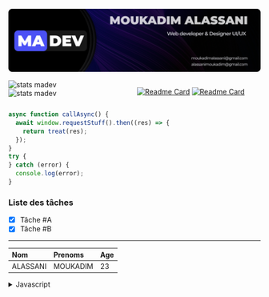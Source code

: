 ![cover](./assets/cover2.png)

<div style="width:100%; display:flex; gap:10px;">
<div style=" width:50%">
<img style="min-width:100%;" alt="stats madev" src="https://github-readme-stats.vercel.app/api?username=madevgit&show_icons=true&theme=transparent&hide_border=true&text_color=faf9f9&icon_color=4B51F6&title_color=4B51F6&bg_color=45,000000,000000,4B51F6&border_radius=14&count_private=true&custom_title=MADEV-STATS&ring_color=faf9f9" >
<img style="min-width:100%;" alt="stats madev" src="https://github-readme-stats.vercel.app/api/top-langs?username=madevgit&show_icons=true&theme=transparent&hide_border=true&text_color=faf9f9&icon_color=4B51F6&title_color=4B51F6&bg_color=45,000000,000000,4B51F6&border_radius=14&count_private=true&custom_title=MADEV-LANGUAGES&ring_color=faf9f9">
</div>
<div style=" width:50%">

[![Readme Card](https://github-readme-stats.vercel.app/api/pin/?username=madevgit&repo=qosic&show_icons=true&theme=transparent&hide_border=true&text_color=faf9f9&icon_color=4B51F6&title_color=4B51F6&bg_color=45,000000,000000,4B51F6&border_radius=14&card_width=500)](https://github.com/madevgit/qosic)
[![Readme Card](https://github-readme-stats.vercel.app/api/pin/?username=madevgit&repo=Editor&show_icons=true&theme=transparent&hide_border=true&text_color=faf9f9&icon_color=4B51F6&title_color=4B51F6&bg_color=45,000000,000000,4B51F6&border_radius=14&card_width=500)](https://github.com/madevgit/Editor)

</div>
</div>

```js
async function callAsync() {
  await window.requestStuff().then((res) => {
    return treat(res);
  });
}
try {
} catch (error) {
  console.log(error);
}
```

### Liste des tâches

- [x] Tâche #A
- [x] Tâche #B

---

| Nom      | Prenoms  | Age |
| :------- | :------- | :-- |
| ALASSANI | MOUKADIM | 23  |

<details>
<summary>
Javascript
</summary>
lremldjldfldhofhqhfdhjkfhi
</details>
